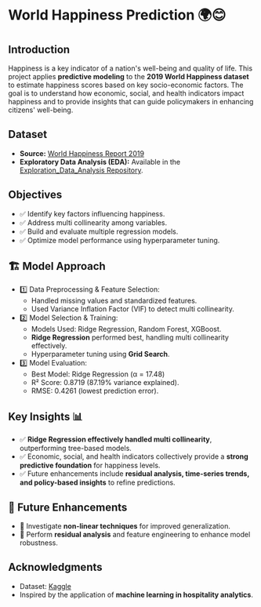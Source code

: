 # World Happiness Prediction 🌍😊

## Introduction  
Happiness is a key indicator of a nation's well-being and quality of life. This project applies **predictive modeling** to the **2019 World Happiness dataset** to estimate happiness scores based on key socio-economic factors. The goal is to understand how economic, social, and health indicators impact happiness and to provide insights that can guide policymakers in enhancing citizens' well-being.  

## Dataset  
- **Source:** [World Happiness Report 2019](https://www.kaggle.com/unsdsn/world-happiness)  
- **Exploratory Data Analysis (EDA):** Available in the [Exploration_Data_Analysis Repository](https://github.com/navya99g/Exploration_Data_Analysis/tree/main/World_Happiness_EDA).  

## Objectives  
- ✅ Identify key factors influencing happiness.
- ✅ Address multi collinearity among variables.
- ✅ Build and evaluate multiple regression models.
- ✅ Optimize model performance using hyperparameter tuning. 

## 🏗️ Model Approach  
- 1️⃣ Data Preprocessing & Feature Selection:
    - Handled missing values and standardized features.
    - Used Variance Inflation Factor (VIF) to detect multi collinearity.
- 2️⃣ Model Selection & Training:
    - Models Used: Ridge Regression, Random Forest, XGBoost.
    - **Ridge Regression** performed best, handling multi collinearity effectively.
    - Hyperparameter tuning using **Grid Search**.
- 3️⃣ Model Evaluation:
    - Best Model: Ridge Regression (α = 17.48)
    - R² Score: 0.8719 (87.19% variance explained).
    - RMSE: 0.4261 (lowest prediction error).

## Key Insights 📊  
- ✅ **Ridge Regression effectively handled multi collinearity**, outperforming tree-based models.  
- ✅ Economic, social, and health indicators collectively provide a **strong predictive foundation** for happiness levels.  
- ✅ Future enhancements include **residual analysis, time-series trends, and policy-based insights** to refine predictions.  

## 📌 Future Enhancements
- 🔹 Investigate **non-linear techniques** for improved generalization.  
- 🔹 Perform **residual analysis** and feature engineering to enhance model robustness.  

## Acknowledgments  
- Dataset: [Kaggle](https://www.kaggle.com)  
- Inspired by the application of **machine learning in hospitality analytics**.  
